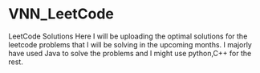 # VNN_LeetCode
LeetCode Solutions 
Here I will be uploading the optimal solutions for the leetcode problems that I will be solving in the upcoming months.
I majorly have used Java to solve the problems and I might use python,C++ for the rest.
